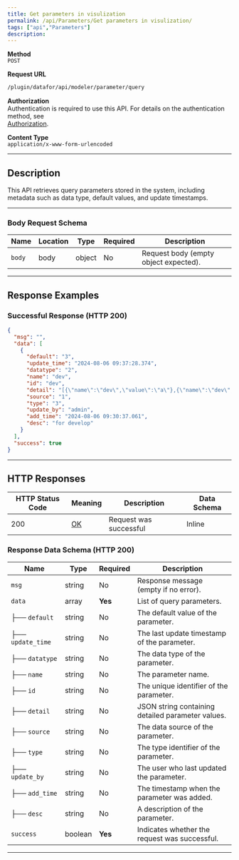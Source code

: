```yaml
---
title: Get parameters in visulization
permalink: /api/Parameters/Get parameters in visulization/
tags: ["api","Parameters"]
description: 
---
```


**Method**  
`POST`

**Request URL**
```html
/plugin/datafor/api/modeler/parameter/query
```

**Authorization**  
Authentication is required to use this API. For details on the authentication method, see  
[Authorization](/api/index/#_5-authentication-security).

**Content Type**  
`application/x-www-form-urlencoded`

---

## **Description**
This API retrieves query parameters stored in the system, including metadata such as data type, default values, and update timestamps.

---

### **Body Request Schema**
| Name  | Location | Type   | Required | Description |
|-------|----------|--------|----------|-------------|
| `body` | body    | object | No       | Request body (empty object expected). |

---

## **Response Examples**

### **Successful Response (HTTP 200)**
```json
{
  "msg": "",
  "data": [
    {
      "default": "3",
      "update_time": "2024-08-06 09:37:28.374",
      "datatype": "2",
      "name": "dev",
      "id": "dev",
      "detail": "[{\"name\":\"dev\",\"value\":\"a\"},{\"name\":\"dev\",\"value\":\"b\"}]",
      "source": "1",
      "type": "3",
      "update_by": "admin",
      "add_time": "2024-08-06 09:30:37.061",
      "desc": "for develop"
    }
  ],
  "success": true
}
```

---

## **HTTP Responses**

| HTTP Status Code | Meaning                                                              | Description | Data Schema |
|------------------|----------------------------------------------------------------------|-------------|-------------|
| 200              | [OK](https://tools.ietf.org/html/rfc7231#section-6.3.1)              | Request was successful | Inline |

### **Response Data Schema (HTTP 200)**

| Name         | Type      | Required | Description |
|-------------|----------|----------|-------------|
| `msg`       | string   | No       | Response message (empty if no error). |
| `data`      | array    | **Yes**  | List of query parameters. |
| ├── `default`    | string  | No       | The default value of the parameter. |
| ├── `update_time` | string  | No       | The last update timestamp of the parameter. |
| ├── `datatype`    | string  | No       | The data type of the parameter. |
| ├── `name`        | string  | No       | The parameter name. |
| ├── `id`          | string  | No       | The unique identifier of the parameter. |
| ├── `detail`      | string  | No       | JSON string containing detailed parameter values. |
| ├── `source`      | string  | No       | The data source of the parameter. |
| ├── `type`        | string  | No       | The type identifier of the parameter. |
| ├── `update_by`   | string  | No       | The user who last updated the parameter. |
| ├── `add_time`    | string  | No       | The timestamp when the parameter was added. |
| ├── `desc`        | string  | No       | A description of the parameter. |
| `success`    | boolean  | **Yes**  | Indicates whether the request was successful. |

---
